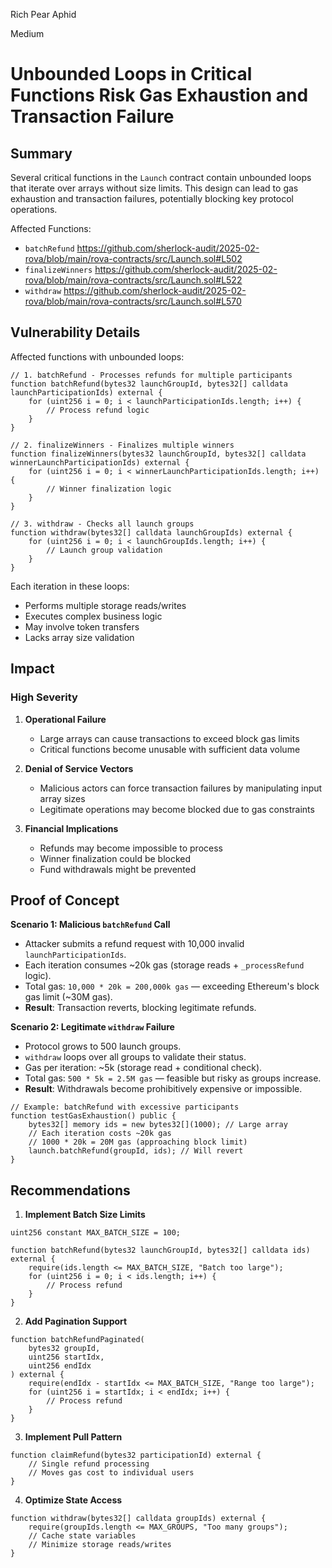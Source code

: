 Rich Pear Aphid

Medium

# Unbounded Loops in Critical Functions Risk Gas Exhaustion and Transaction Failure

## Summary

Several critical functions in the `Launch` contract contain unbounded loops that iterate over arrays without size limits. This design can lead to gas exhaustion and transaction failures, potentially blocking key protocol operations.

Affected Functions:
- `batchRefund` https://github.com/sherlock-audit/2025-02-rova/blob/main/rova-contracts/src/Launch.sol#L502
- `finalizeWinners` https://github.com/sherlock-audit/2025-02-rova/blob/main/rova-contracts/src/Launch.sol#L522
- `withdraw` https://github.com/sherlock-audit/2025-02-rova/blob/main/rova-contracts/src/Launch.sol#L570

## Vulnerability Details

Affected functions with unbounded loops:

```solidity
// 1. batchRefund - Processes refunds for multiple participants
function batchRefund(bytes32 launchGroupId, bytes32[] calldata launchParticipationIds) external {
    for (uint256 i = 0; i < launchParticipationIds.length; i++) {
        // Process refund logic
    }
}

// 2. finalizeWinners - Finalizes multiple winners
function finalizeWinners(bytes32 launchGroupId, bytes32[] calldata winnerLaunchParticipationIds) external {
    for (uint256 i = 0; i < winnerLaunchParticipationIds.length; i++) {
        // Winner finalization logic
    }
}

// 3. withdraw - Checks all launch groups
function withdraw(bytes32[] calldata launchGroupIds) external {
    for (uint256 i = 0; i < launchGroupIds.length; i++) {
        // Launch group validation
    }
}
```

Each iteration in these loops:
- Performs multiple storage reads/writes
- Executes complex business logic
- May involve token transfers
- Lacks array size validation

## Impact

### High Severity
1. **Operational Failure**
   - Large arrays can cause transactions to exceed block gas limits
   - Critical functions become unusable with sufficient data volume

2. **Denial of Service Vectors**
   - Malicious actors can force transaction failures by manipulating input array sizes
   - Legitimate operations may become blocked due to gas constraints

3. **Financial Implications**
   - Refunds may become impossible to process
   - Winner finalization could be blocked
   - Fund withdrawals might be prevented

## Proof of Concept

**Scenario 1: Malicious `batchRefund` Call**

- Attacker submits a refund request with 10,000 invalid `launchParticipationIds`.
- Each iteration consumes ~20k gas (storage reads + `_processRefund` logic).
- Total gas: `10,000 * 20k = 200,000k gas` — exceeding Ethereum's block gas limit (~30M gas).
- **Result**: Transaction reverts, blocking legitimate refunds.

**Scenario 2: Legitimate `withdraw` Failure**

- Protocol grows to 500 launch groups.
- `withdraw` loops over all groups to validate their status.
- Gas per iteration: ~5k (storage read + conditional check).
- Total gas: `500 * 5k = 2.5M gas` — feasible but risky as groups increase.
- **Result**: Withdrawals become prohibitively expensive or impossible.

```solidity
// Example: batchRefund with excessive participants
function testGasExhaustion() public {
    bytes32[] memory ids = new bytes32[](1000); // Large array
    // Each iteration costs ~20k gas
    // 1000 * 20k = 20M gas (approaching block limit)
    launch.batchRefund(groupId, ids); // Will revert
}
```

## Recommendations

1. **Implement Batch Size Limits**
```solidity
uint256 constant MAX_BATCH_SIZE = 100;

function batchRefund(bytes32 launchGroupId, bytes32[] calldata ids) external {
    require(ids.length <= MAX_BATCH_SIZE, "Batch too large");
    for (uint256 i = 0; i < ids.length; i++) {
        // Process refund
    }
}
```

2. **Add Pagination Support**
```solidity
function batchRefundPaginated(
    bytes32 groupId,
    uint256 startIdx,
    uint256 endIdx
) external {
    require(endIdx - startIdx <= MAX_BATCH_SIZE, "Range too large");
    for (uint256 i = startIdx; i < endIdx; i++) {
        // Process refund
    }
}
```

3. **Implement Pull Pattern**
```solidity
function claimRefund(bytes32 participationId) external {
    // Single refund processing
    // Moves gas cost to individual users
}
```

4. **Optimize State Access**
```solidity
function withdraw(bytes32[] calldata groupIds) external {
    require(groupIds.length <= MAX_GROUPS, "Too many groups");
    // Cache state variables
    // Minimize storage reads/writes
}
```
